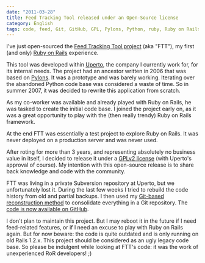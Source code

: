 ```yaml
---
date: "2011-03-28"
title: Feed Tracking Tool released under an Open-Source license
category: English
tags: code, feed, Git, GitHub, GPL, Pylons, Python, ruby, Ruby on Rails, Uperto, Web
---
```


I've just open-sourced the [Feed Tracking Tool project](https://github.com/kdeldycke/feed-tracking-tool) (aka "FTT"), my first (and only) [Ruby on Rails](https://rubyonrails.org/) experience.

This tool was developed within [Uperto](https://uperto.com), the company I currently work for, for its internal needs. The project had an ancestor written in 2006 that was based on [Pylons](https://pylonshq.com). It was a prototype and was barely working. Iterating over the abandoned Python code base was considered a waste of time. So in summer 2007, it was decided to rewrite this application from scratch.

As my co-worker was available and already played with Ruby on Rails, he was tasked to create the initial code base. I joined the project early on, as it was a great opportunity to play with the (then really trendy) Ruby on Rails framework.

At the end FTT was essentially a test project to explore Ruby on Rails. It was never deployed on a production server and was never used.

After roting for more than 3 years, and representing absolutely no business value in itself, I decided to release it under a [GPLv2 license](https://www.gnu.org/licenses/gpl-2.0.html) (with Uperto's approval of course). My intention with this open-source release is to share back knowledge and code with the community.

FTT was living in a private Subversion repository at Uperto, but we unfortunately lost it. During the last few weeks I tried to rebuild the code history from old and partial backups. I then used my [Git-based reconstruction method](https://kevin.deldycke.com/2010/06/git-commit-history-reconstruction/) to consolidate everything in a Git repository. The [code is now available on GitHub](https://github.com/kdeldycke/feed-tracking-tool).

I don't plan to maintain this project. But I may reboot it in the future if I need feed-related features, or if I need an excuse to play with Ruby on Rails again. But for now beware: the code is quite outdated and is only running on old Rails 1.2.x. This project should be considered as an ugly legacy code base. So please be indulgent while looking at FTT's code: it was the work of unexperienced RoR developers! ;)

